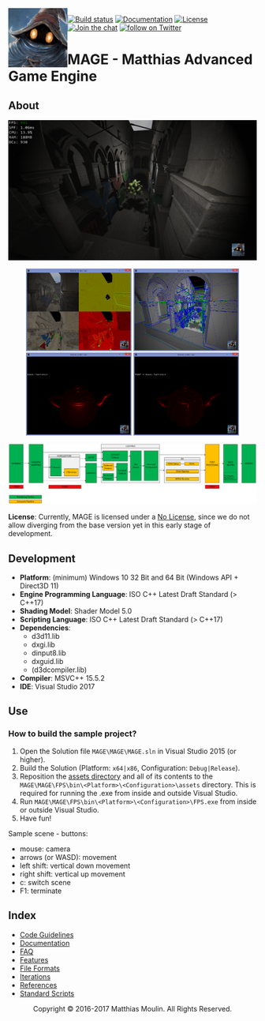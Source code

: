 <img align="left" src="https://github.com/matt77hias/MAGE-Meta/blob/master/res/MAGE.png" width="120px"/>

[![Build status][s1]][av] [![Documentation][s2]][do] [![License][s3]][li] [![Join the chat][s4]][gi]
<a href="https://twitter.com/intent/follow?screen_name=matt77hias"><img src="https://img.shields.io/twitter/follow/matt77hias.svg?style=social" alt="follow on Twitter"></a>

[s1]: https://ci.appveyor.com/api/projects/status/ike880pg85pupdj6?svg=true
[s2]: https://img.shields.io/badge/docs-doxygen-blue.svg
[s3]: https://img.shields.io/badge/licence-No%20Licence-blue.svg
[s4]: https://badges.gitter.im/MatthiasAdvancedGameEngine/Lobby.svg

[av]: https://ci.appveyor.com/project/matt77hias/MAGE
[do]: https://matt77hias.github.io/MAGE-Doc/MAGE-Doc/html/index.html
[gi]: https://gitter.im/MatthiasAdvancedGameEngine/Lobby?utm_source=badge&utm_medium=badge&utm_campaign=pr-badge&utm_content=badge
[li]: https://raw.githubusercontent.com/matt77hias/MAGE/master/LICENSE.txt

# MAGE - Matthias Advanced Game Engine

## About

<p align="center"><img src="https://github.com/matt77hias/MAGE-Meta/blob/master/res/Example.png"></p>

<p align="center">
<img src="https://github.com/matt77hias/MAGE-Meta/blob/master/res/Example 2.png" width="214">
<img src="https://github.com/matt77hias/MAGE-Meta/blob/master/res/Example 3.png" width="214">
<img src="https://github.com/matt77hias/MAGE-Meta/blob/master/res/Example 4.png" width="214">
<img src="https://github.com/matt77hias/MAGE-Meta/blob/master/res/Example 5.png" width="214">
</p>

<p align="center"><img src="https://github.com/matt77hias/MAGE-Meta/blob/master/res/Architecture/Pipeline.png"></p>

**License**: Currently, MAGE is licensed under a [No License](https://raw.githubusercontent.com/matt77hias/MAGE/master/LICENSE.txt), since we do not allow diverging from the base version yet in this early stage of development.  

## Development
* **Platform**: (minimum) Windows 10 32 Bit and 64 Bit (Windows API + Direct3D 11)
* **Engine Programming Language**: ISO C++ Latest Draft Standard (> C++17)
* **Shading Model**: Shader Model 5.0
* **Scripting Language**: ISO C++ Latest Draft Standard (> C++17)
* **Dependencies**:
  * d3d11.lib
  * dxgi.lib
  * dinput8.lib
  * dxguid.lib
  * (d3dcompiler.lib)
* **Compiler**: MSVC++ 15.5.2
* **IDE**: Visual Studio 2017

## Use

### How to build the sample project?
1. Open the Solution file `MAGE\MAGE\MAGE.sln` in Visual Studio 2015 (or higher).
2. Build the Solution (Platform: `x64|x86`, Configuration: `Debug|Release`).
3. Reposition the [assets directory](https://github.com/matt77hias/MAGE-Assets) and all of its contents to the `MAGE\MAGE\FPS\bin\<Platform>\<Configuration>\assets` directory. This is required for running the .exe from inside and outside Visual Studio.
4. Run `MAGE\MAGE\FPS\bin\<Platform>\<Configuration>\FPS.exe` from inside or outside Visual Studio.
5. Have fun! 

Sample scene - buttons:
  * mouse: camera
  * arrows (or WASD): movement
  * left shift: vertical down movement
  * right shift: vertical up movement
  * c: switch scene
  * F1: terminate

## Index
* [Code Guidelines](meta/code-guidelines.md)
* [Documentation](https://matt77hias.github.io/MAGE-Doc/MAGE-Doc/html/index.html)
* [FAQ](meta/faq.md)
* [Features](meta/features.md)
* [File Formats](meta/file-formats.md)
* [Iterations](meta/iterations.md)
* [References](meta/references.md)
* [Standard Scripts](meta/standard-scripts.md)

<p align="center">Copyright © 2016-2017 Matthias Moulin. All Rights Reserved.</p>
